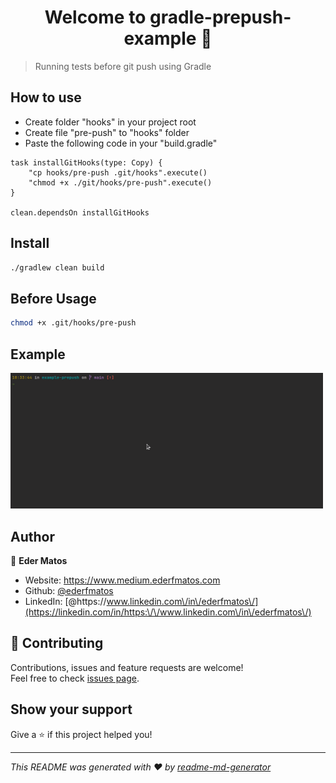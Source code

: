 <h1 align="center">Welcome to gradle-prepush-example 👋</h1>

> Running tests before git push using Gradle

## How to use

- Create folder "hooks" in your project root
- Create file "pre-push" to "hooks" folder
- Paste the following code in your "build.gradle"

```shell
task installGitHooks(type: Copy) {
    "cp hooks/pre-push .git/hooks".execute()
    "chmod +x ./git/hooks/pre-push".execute()
}

clean.dependsOn installGitHooks
```

## Install

```sh
./gradlew clean build
```

## Before Usage

```sh
chmod +x .git/hooks/pre-push
```

## Example
<img src='./assets/example.gif' width='500"'>


## Author

👤 **Eder Matos**

* Website: https://www.medium.ederfmatos.com
* Github: [@ederfmatos](https://github.com/ederfmatos)
* LinkedIn: [@https:\/\/www.linkedin.com\/in\/ederfmatos\/](https://linkedin.com/in/https:\/\/www.linkedin.com\/in\/ederfmatos\/)

## 🤝 Contributing

Contributions, issues and feature requests are welcome!<br />Feel free to check [issues page](https://github.com/ederfmatos-exacta/gradle-prepush-example/issues). 

## Show your support

Give a ⭐️ if this project helped you!

***
_This README was generated with ❤️ by [readme-md-generator](https://github.com/kefranabg/readme-md-generator)_